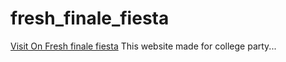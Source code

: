 # fresh_finale_fiesta

[Visit On Fresh finale fiesta](https://qr2riitikfreshfinalefista.netlify.app/)
This website made for college party...